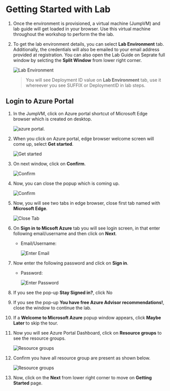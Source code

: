 # Getting Started with Lab

1. Once the environment is provisioned, a virtual machine (JumpVM) and lab guide will get loaded in your browser. Use this virtual machine throughout the workshop to perform the the lab.
2. To get the lab environment details, you can select **Lab Environment** tab. Additionally, the credentials will also be emailed to your email address provided at registration. You can also open the Lab Guide on Seprate full window by selcting the **Split Window** from lower right corner.

   ![](media/image1.png "Lab Environment")
 
    > You will see Deployment ID value on **Lab Environment** tab, use it whereever you see SUFFIX or DeploymentID in lab steps.
 
## Login to Azure Portal
1. In the JumpVM, click on Azure portal shortcut of Microsoft Edge browser which is created on desktop.

   ![azure portal.](media/image2.png)
   
2. When you click on Azure portal, edge browser welcome screen will come up, select **Get started**.

   ![](media/image3.png "Get started")
   
3. On next window, click on **Confirm**.

   ![](./media/image4.png "Confirm")
   
4. Now, you can close the popup which is coming up.

   ![](media/image5.png "Confirm")
   
5. Now, you will see two tabs in edge browser, close first tab named with **Microsoft Edge**.

   ![](media/image6.png "Close Tab")
   
6. On **Sign in to Micsoft Azure** tab you will see login screen, in that enter following email/username and then click on **Next**. 
   * Email/Username: <inject key="AzureAdUserEmail"></inject>
   
     ![](media/image7.png "Enter Email")
     
7. Now enter the following password and click on **Sign in**.
   * Password: <inject key="AzureAdUserPassword"></inject>
   
     ![](media/image8.png "Enter Password")
     
8. If you see the pop-up **Stay Signed in?**, click No

9. If you see the pop-up **You have free Azure Advisor recommendations!**, close the window to continue the lab.

10. If a **Welcome to Microsoft Azure** popup window appears, click **Maybe Later** to skip the tour.
   
12. Now you will see Azure Portal Dashboard, click on **Resource groups** to see the resource groups.

    ![](media/image9.png "Resource groups")
   
13. Confirm you have all resource group are present as shown below.

    ![](images/media/image10.png "Resource groups")
   
14. Now, click on the **Next** from lower right corner to move on **Getting Started** page.
